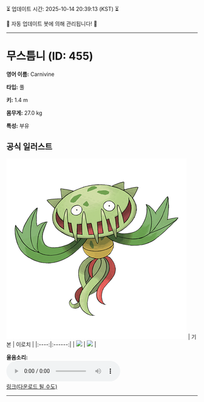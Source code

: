 
⏳ 업데이트 시간: 2025-10-14 20:39:13 (KST) ⏳

🤖 자동 업데이트 봇에 의해 관리됩니다! 🤖

---

# 무스틈니 (ID: 455)
**영어 이름:** Carnivine

**타입:** 풀

**키:** 1.4 m

**몸무게:** 27.0 kg

**특성:** 부유

## 공식 일러스트
![](https://raw.githubusercontent.com/PokeAPI/sprites/master/sprites/pokemon/other/official-artwork/455.png)
| 기본 | 이로치 |
|:----:|:------:|
| <img src="http://play.pokemonshowdown.com/sprites/ani/carnivine.gif" width="200"> | <img src="http://play.pokemonshowdown.com/sprites/ani-shiny/carnivine.gif" width="200"> |

**울음소리:**<br><audio controls src="https://raw.githubusercontent.com/PokeAPI/cries/main/cries/pokemon/latest/455.ogg"></audio><br> [링크(다운로드 될 수도)](https://raw.githubusercontent.com/PokeAPI/cries/main/cries/pokemon/latest/455.ogg)


---
